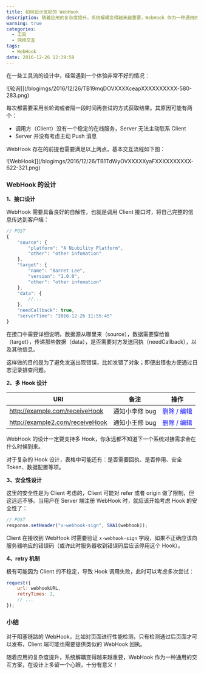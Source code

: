 ```yaml
---
title: 如何设计友好的 WebHook
description: 随着应用的复杂度提升，系统解耦变得越来越重要，WebHook 作为一种通用的交互方案，在设计上多留一个心眼，十分有意义！
warning: true
categories:
  - 工具
  - 网络交互
tags:
  - WebHook
date: 2016-12-26 12:39:59
---
```


在一些工具流的设计中，经常遇到一个体验非常不好的情况：

![轮询]](/blogimgs/2016/12/26/TB19mqDOVXXXXceapXXXXXXXXXX-580-283.png)<!--<source src="http://img.alicdn.com/tfs/TB19mqDOVXXXXceapXXXXXXXXXX-580-283.png">-->

每次都需要采用长轮询或者隔一段时间再尝试的方式获取结果。其原因可能有两个：

- 调用方（Client）没有一个稳定的在线服务，Server 无法主动联系 Client
- Server 并没有考虑主动 Push 消息

<!--more-->

WebHook 存在的前提也需要满足以上两点，基本交互流程如下图：

![WebHook]](/blogimgs/2016/12/26/TB1TdWyOVXXXXXyaFXXXXXXXXXX-622-321.png)<!--<source src="http://img.alicdn.com/tfs/TB1TdWyOVXXXXXyaFXXXXXXXXXX-622-321.png">-->

### WebHook 的设计

**1、接口设计**

WebHook 需要具备良好的自解性，也就是调用 Client 接口时，将自己完整的信息传达到客户端：

```js
// POST
{
    "source": {
        "platform": "A Niubility Platform",
        "other": "other infomation"
    },
    "target": {
        "name": "Barret Lee",
        "version": "1.0.0",
        "other": "other infomation"
    },
    "data": {
        //...
    },
    "needCallback": true,
    "serverTime": "2016-12-26 11:55:45"
}
```

在接口中需要详细说明，数据源从哪里来（source），数据需要穿给谁（target），传递那些数据（data），是否需要对方发送回执（needCallback），以及其他信息。

这样做的目的是为了避免发送出现错误，比如发错了对象；即便出错也方便通过日志记录排查问题。

**2、多 Hook 设计**


|URI | 备注 | 操作|
|---|---|---|
|http://example.com/receiveHook | 通知小李修 bug | <span style="color:blue">删除 / 编辑</span>|
|http://example2.com/receiveHook | 通知小王修 bug | <span style="color:blue">删除 / 编辑</span>|

WebHook 的设计一定要支持多 Hook，你永远都不知道下一个系统对接需求会在什么时候到来。

对于复杂的 Hook 设计，表格中可能还有：是否需要回执、是否停用、安全 Token、数据配置等项。

**3、安全性设计**

这里的安全性是为 Client 考虑的，Client 可能对  refer 或者 origin 做了限制，但这远远不够。当用户在 Server 端注册 WebHook 时，就应该开始考虑 Hook 的安全性了：

```js
// POST
response.setHeader("x-webhook-sign", SHA1(webhook));
```

Client 在接收到 WebHook 时需要验证 `x-webhook-sign` 字段，如果不正确应该向服务器响应的错误码（或许此时服务器收到错误码后应该停用这个 Hook）。


**4、retry 机制**

极有可能因为 Client 的不稳定，导致 Hook 调用失败，此时可以考虑多次尝试：

```js
request({
    url: webhookURL,
    retryTimes: 2,
    // ...
});
```

### 小结

对于阻塞链路的 WebHook，比如对页面进行性能检测，只有检测通过后页面才可以发布，Client 端可能也需要提供类似的 WebHook 回执。

随着应用的复杂度提升，系统解耦变得越来越重要，WebHook 作为一种通用的交互方案，在设计上多留一个心眼，十分有意义！
